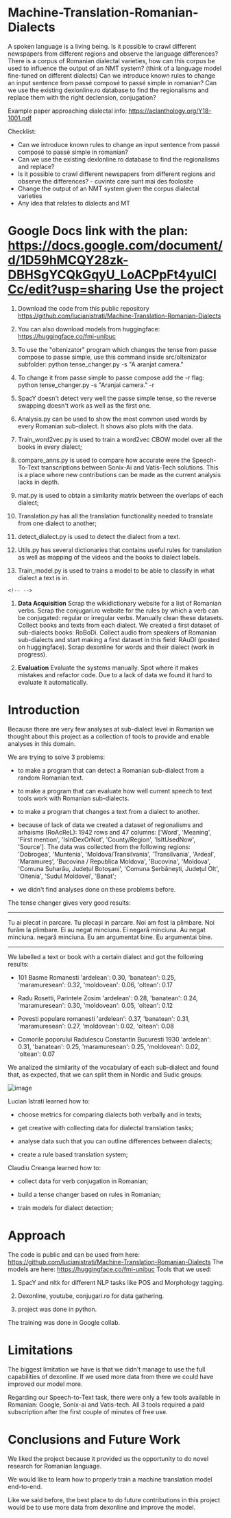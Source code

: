 # Machine-Translation-Romanian-Dialects
A spoken language is a living being. 
Is it possible to crawl different newspapers from different regions and observe the language differences? 
There is a corpus of Romanian dialectal varieties, how can this corpus be used to influence the output of an NMT system? (think of a language model fine-tuned on different dialects)
Can we introduce known rules to change an input sentence from passé composé to passé simple in romanian?
Can we use the existing dexlonline.ro database to find the regionalisms and replace them with the right declension, conjugation?

Example paper approaching dialectal info: https://aclanthology.org/Y18-1001.pdf

Checklist:
- Can we introduce known rules to change an input sentence from passé composé to passé simple in romanian?
- Can we use the existing dexlonline.ro database to find the regionalisms and replace?
- Is it possible to crawl different newspapers from different regions and observe the differences? - cuvinte care sunt mai des foolosite
- Change the output of an NMT system given the corpus dialectal varieties
- Any idea that relates to dialects and MT

Google Docs link with the plan: https://docs.google.com/document/d/1D59hMCQY28zk-DBHSgYCQkGqyU_LoACPpFt4yuIClCc/edit?usp=sharing
Use the project
===============

1.  Download the code from this public repository
    https://github.com/lucianistrati/Machine-Translation-Romanian-Dialects

2.  You can also download models from huggingface:
    https://huggingface.co/fmi-unibuc

3.  To use the \"oltenizator\" program which changes the tense from
    passe compose to passe simple, use this command inside
    src/oltenizator subfolder: python tense\_changer.py -s \"A aranjat
    camera.\"

4.  To change it from passe simple to passe compose add the -r flag:
    python tense\_changer.py -s \"Aranjai camera.\" -r

5.  SpacY doesn't detect very well the passe simple tense, so the
    reverse swapping doesn't work as well as the first one.

6.  Analysis.py can be used to show the most common used words by every
    Romanian sub-dialect. It shows also plots with the data.

7.  Train\_word2vec.py is used to train a word2vec CBOW model over all
    the books in every dialect;

8.  compare\_anns.py is used to compare how accurate were the
    Speech-To-Text transcriptions between Sonix-Ai and Vatis-Tech
    solutions. This is a place where new contributions can be made as
    the current analysis lacks in depth.

9.  mat.py is used to obtain a similarity matrix between the overlaps of
    each dialect;

10. Translation.py has all the translation functionality needed to
    translate from one dialect to another;

11. detect\_dialect.py is used to detect the dialect from a text.

12. Utils.py has several dictionaries that contains useful rules for
    translation as well as mapping of the videos and the books to
    dialect labels.

13. Train\_model.py is used to trains a model to be able to classify in
    what dialect a text is in.

```{=html}
<!-- -->
```
1.  **Data Acquisition** Scrap the wikidictionary website for a list of
    Romanian verbs. Scrap the conjugari.ro website for the rules by
    which a verb can be conjugated: regular or irregular verbs. Manually
    clean these datasets. Collect books and texts from each dialect. We
    created a first dataset of sub-dialects books: RoBoDi. Collect audio
    from speakers of Romanian sub-dialects and start making a first
    dataset in this field: RAuDI (posted on huggingface). Scrap
    dexonline for words and their dialect (work in progress).

2.  **Evaluation** Evaluate the systems manually. Spot where it makes
    mistakes and refactor code. Due to a lack of data we found it hard
    to evaluate it automatically.

Introduction
============

Because there are very few analyses at sub-dialect level in Romanian we
thought about this project as a collection of tools to provide and
enable analyses in this domain.

We are trying to solve 3 problems:

-   to make a program that can detect a Romanian sub-dialect from a
    random Romanian text.

-   to make a program that can evaluate how well current speech to text
    tools work with Romanian sub-dialects.

-   to make a program that changes a text from a dialect to another.

-   because of lack of data we created a dataset of regionalisms and
    arhaisms (RoAcReL): 1942 rows and 47 columns: \['Word', 'Meaning',
    'First mention', 'IsInDexOrNot', 'County/Region', 'IsItUsedNow',
    'Source'\]. The data was collected from the following regions:
    'Dobrogea', 'Muntenia', 'Moldova/Transilvania', 'Transilvania',
    'Ardeal', 'Maramureș', 'Bucovina / Republica Moldova', 'Bucovina',
    'Moldova', 'Comuna Suharău, Județul Botoșani', 'Comuna Șerbănești,
    Județul Olt', 'Oltenia', 'Sudul Moldovei', 'Banat';

-   we didn't find analyses done on these problems before.

The tense changer gives very good results:

  -------------------------- ------------------------
   Tu ai plecat in parcare.   Tu plecași in parcare.
   Noi am fost la plimbare.   Noi furăm la plimbare.
    Ei au negat minciuna.      Ei negară minciuna.
      Au negat minciuna.         negară minciuna.
    Eu am argumentat bine.     Eu argumentai bine.
  -------------------------- ------------------------

We labelled a text or book with a certain dialect and got the following
results:

-   101 Basme Romanesti 'ardelean': 0.30, 'banatean': 0.25,
    'maramuresean': 0.32, 'moldovean': 0.06, 'oltean': 0.17

-   Radu Rosetti, Parintele Zosim 'ardelean': 0.28, 'banatean': 0.24,
    'maramuresean': 0.30, 'moldovean': 0.05, 'oltean': 0.12

-   Povesti populare romanesti 'ardelean': 0.37, 'banatean': 0.31,
    'maramuresean': 0.27, 'moldovean': 0.02, 'oltean': 0.08

-   Comorile poporului Radulescu Constantin Bucuresti 1930 'ardelean':
    0.31, 'banatean': 0.25, 'maramuresean': 0.25, 'moldovean': 0.02,
    'oltean': 0.07

We analized the similarity of the vocabulary of each sub-dialect and
found that, as expected, that we can split them in Nordic and Sudic
groups:

![image](dialect)

Lucian Istrati learned how to:

-   choose metrics for comparing dialects both verbally and in texts;

-   get creative with collecting data for dialectal translation tasks;

-   analyse data such that you can outline differences between dialects;

-   create a rule based translation system;

Claudiu Creanga learned how to:

-   collect data for verb conjugation in Romanian;

-   build a tense changer based on rules in Romanian;

-   train models for dialect detection;

Approach
========

The code is public and can be used from here:
https://github.com/lucianistrati/Machine-Translation-Romanian-Dialects
The models are here: https://huggingface.co/fmi-unibuc Tools that we
used:

1.  SpacY and nltk for different NLP tasks like POS and Morphology
    tagging.

2.  Dexonline, youtube, conjugari.ro for data gathering.

3.  project was done in python.

The training was done in Google collab.

Limitations
===========

The biggest limitation we have is that we didn't manage to use the full
capabilities of dexonline. If we used more data from there we could have
improved our model more.

Regarding our Speech-to-Text task, there were only a few tools available
in Romanian: Google, Sonix-ai and Vatis-tech. All 3 tools required a
paid subscription after the first couple of minutes of free use.

Conclusions and Future Work
===========================

We liked the project because it provided us the opportunity to do novel
research for Romanian language.

We would like to learn how to properly train a machine translation model
end-to-end.

Like we said before, the best place to do future contributions in this
project would be to use more data from dexonline and improve the model.
